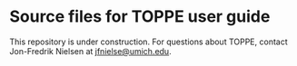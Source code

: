 # Source files for TOPPE user guide

This repository is under construction. For questions about TOPPE, contact Jon-Fredrik Nielsen at jfnielse@umich.edu.
